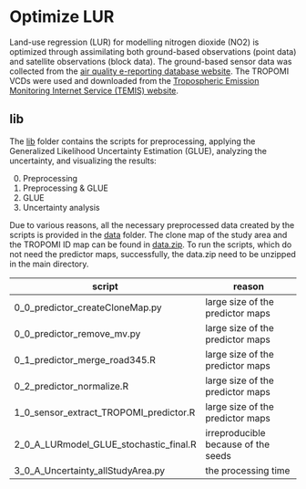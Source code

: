# Optimize LUR
Land-use regression (LUR) for modelling nitrogen dioxide (NO2) is optimized through assimilating both ground-based observations (point data) and satellite observations (block data). The ground-based sensor data was collected from the [air quality e-reporting database website][1]. The TROPOMI VCDs were used and downloaded from the [Tropospheric Emission Monitoring Internet Service (TEMIS) website][2].

## lib
The [lib][3] folder contains the scripts for preprocessing, applying the Generalized Likelihood Uncertainty Estimation (GLUE), analyzing the uncertainty, and visualizing the results:

0. Preprocessing
1. Preprocessing & GLUE
2. GLUE
3. Uncertainty analysis

Due to various reasons, all the necessary preprocessed data created by the scripts is provided in the [data][4] folder. The clone map of the study area and the TROPOMI ID map can be found in [data.zip][5]. To run the scripts, which do not need the predictor maps, successfully, the data.zip need to be unzipped in the main directory.

| script     | reason      |
|--------------|-----------|
|0_0_predictor_createCloneMap.py| large size of the predictor maps|
|0_0_predictor_remove_mv.py| large size of the predictor maps|
|0_1_predictor_merge_road345.R| large size of the predictor maps|
|0_2_predictor_normalize.R| large size of the predictor maps|
|1_0_sensor_extract_TROPOMI_predictor.R|large size of the predictor maps|
|2_0_A_LURmodel_GLUE_stochastic_final.R|irreproducible because of the seeds|
|3_0_A_Uncertainty_allStudyArea.py|the processing time|



[1]:https://www.eea.europa.eu/data-and-maps/data/aqereporting-8#tab-figures-produced
[2]:http://www.temis.nl/
[3]:https://github.com/co822ee/LUR_optimization/tree/master/lib
[4]:https://github.com/co822ee/LUR_optimization/tree/master/data
[5]:data.zip
